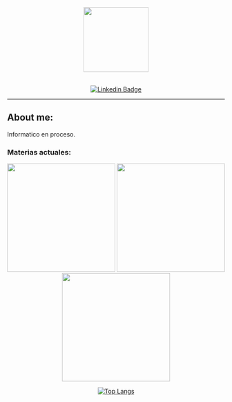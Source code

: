 <div id="header" align="center">
  <img src="https://media.giphy.com/media/2IudUHdI075HL02Pkk/giphy.gif" height="150" />
</div>

<br>

<div id="badges" align="center">
  
  [![Linkedin Badge](https://img.shields.io/badge/-Josco-blue?style=flat&logo=Linkedin&logoColor=white)](https://www.linkedin.com/in/joaqu%C3%ADn-emanuel-santa-cruz-a7594b24b/)
  
</div>

---
## About me:
  Informatico en proceso.
  ### Materias actuales:
  
  <div align="center">
  <a href="https://github.com/Joakulo/CADP"><img width="250" src="https://denvercoder1-github-readme-stats.vercel.app/api/pin/?username=Joakulo&repo=CADP&theme=dark"></a>
  <a href="https://github.com/Joakulo/FOD"><img width="250" src="https://denvercoder1-github-readme-stats.vercel.app/api/pin/?username=Joakulo&repo=FOD&theme=dark"></a>
  <a href="https://github.com/Joakulo/Seminario-de-Lenguajes-.NET"><img width="250" src="https://denvercoder1-github-readme-stats.vercel.app/api/pin/?username=Joakulo&repo=Seminario-de-Lenguajes-.NET&theme=dark"></a>
  
  
<br>
  
  [![Top Langs](https://github-readme-stats.vercel.app/api/top-langs/?username=Joakulo&layout=compact&theme=vision-friendly-dark)](https://github.com/anuraghazra/github-readme-stats)
  
  </div>
